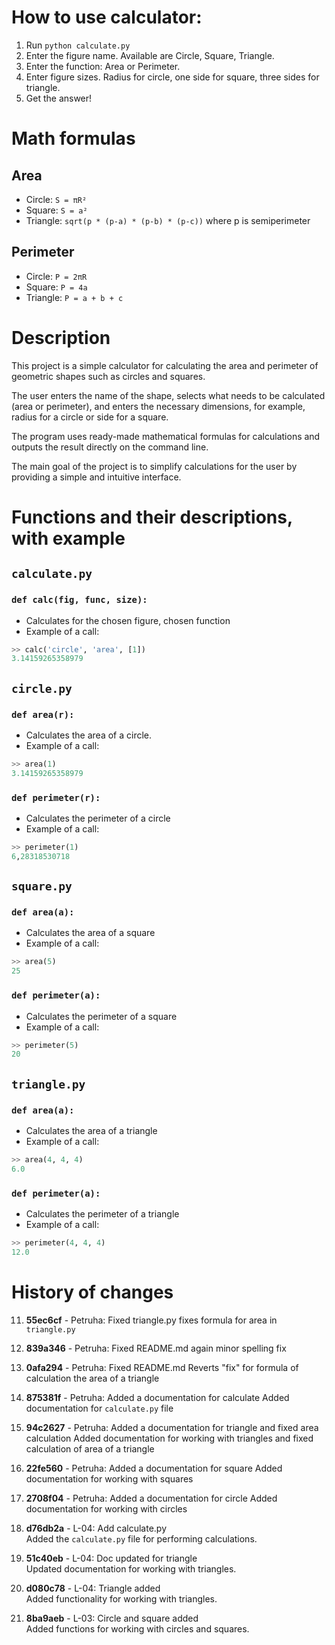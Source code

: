 
# How to use calculator:
1. Run `python calculate.py`
2. Enter the figure name. Available are Circle, Square, Triangle.
3. Enter the function: Area or Perimeter.
4. Enter figure sizes. Radius for circle, one side for square, three sides for triangle.
5. Get the answer!

# Math formulas
## Area
- Circle: `S = πR²`
- Square: `S = a²`
- Triangle: `sqrt(p * (p-a) * (p-b) * (p-c))` where p is semiperimeter

## Perimeter
- Circle: `P = 2πR`
- Square: `P = 4a`
- Triangle: `P = a + b + c`

# Description
This project is a simple calculator for calculating the area and perimeter of geometric shapes such as circles and squares.

The user enters the name of the shape, selects what needs to be calculated (area or perimeter), and enters the necessary dimensions, for example, radius for a circle or side for a square. 

The program uses ready-made mathematical formulas for calculations and outputs the result directly on the command line. 

The main goal of the project is to simplify calculations for the user by providing a simple and intuitive interface.

# Functions and their descriptions, with example
## `calculate.py`
### `def calc(fig, func, size):`
- Calculates for the chosen figure, chosen function
- Example of a call:
```python
>> calc('circle', 'area', [1])
3.14159265358979 
```
## `circle.py`
### `def area(r):`
- Calculates the area of a circle.
- Example of a call:
```python
>> area(1)
3.14159265358979 
```
### `def perimeter(r):`
- Calculates the perimeter of a circle
- Example of a call:
```python
>> perimeter(1)
6,28318530718
```
## `square.py`
### `def area(a):`
- Calculates the area of a square
- Example of a call:
```python
>> area(5)
25
```
### `def perimeter(a):`
- Calculates the perimeter of a square
- Example of a call:
```python
>> perimeter(5)
20
```
## `triangle.py`
### `def area(a):`
- Calculates the area of a triangle
- Example of a call:
```python
>> area(4, 4, 4)
6.0
```
### `def perimeter(a):`
- Calculates the perimeter of a triangle 
- Example of a call:
```python
>> perimeter(4, 4, 4)
12.0
```

# History of changes
11. **55ec6cf** - Petruha: Fixed triangle.py
    fixes formula for area in `triangle.py`

10. **839a346** - Petruha: Fixed README.md again
    minor spelling fix

9. **0afa294** - Petruha: Fixed README.md
    Reverts "fix" for formula of calculation the area of a triangle

8. **875381f** - Petruha: Added a documentation for calculate
   Added documentation for `calculate.py` file

7. **94c2627** - Petruha: Added a documentation for triangle and fixed area calculation
   Added documentation for working with triangles and fixed calculation of area of a triangle

6. **22fe560** - Petruha: Added a documentation for square
   Added documentation for working with squares

5. **2708f04** - Petruha: Added a documentation for circle
   Added documentation for working with circles

4. **d76db2a** - L-04: Add calculate.py  
   Added the `calculate.py` file for performing calculations.

3. **51c40eb** - L-04: Doc updated for triangle  
   Updated documentation for working with triangles.

2. **d080c78** - L-04: Triangle added  
   Added functionality for working with triangles.

1. **8ba9aeb** - L-03: Circle and square added  
   Added functions for working with circles and squares.
